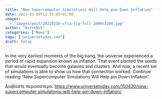 ```yaml
---
title: "New Supercomputer Simulations Will Help pin Down Inflation"
date: 2021-03-09T12:32:03+01:00
images:
  - "images/post/20210216-cfca-fig-full-2000x1200.jpg"
author: "AstroBot"
categories: ["News"]
tags: ["universetoday.com"]
draft: false
---
```


In the very earliest moments of the big bang, the universe experienced a period of rapid expansion known as inflation. That event planted the seeds that would eventually become galaxies and clusters. And now, a recent set of simulations is able to show us how that connection worked. Continue reading “New Supercomputer Simulations Will Help pin Down Inflation” 

Διαβάστε περισσότερα: https://www.universetoday.com/150430/new-supercomputer-simulations-will-help-pin-down-inflation/
